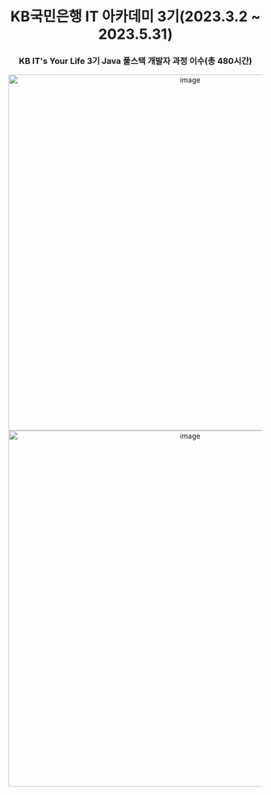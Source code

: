 <h1 align="center"><strong> KB국민은행 IT 아카데미 3기(2023.3.2 ~ 2023.5.31)</strong></h1>
<h3 align="center">KB IT's Your Life 3기 Java 풀스택 개발자 과정 이수(총 480시간)</h3>
<div align="center"><img width="705" alt="image" src="https://github.com/jaeyun1723/KB/assets/84389492/a9d545a2-4dfe-4294-86f0-7b867ffbfafb"></div>
<div align="center"><img width="705" alt="image" src="https://github.com/jaeyun1723/KB/assets/84389492/8b450968-23a5-45fc-b800-1bd452a55768"></div>

